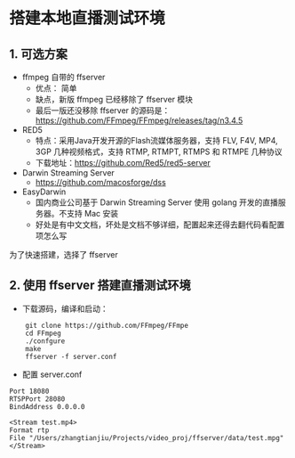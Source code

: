 # 搭建本地直播测试环境

## 1. 可选方案
- ffmpeg 自带的 ffserver
    + 优点： 简单
    + 缺点，新版 ffmpeg 已经移除了 ffserver 模块
    + 最后一版还没移除 ffserver 的源码是： https://github.com/FFmpeg/FFmpeg/releases/tag/n3.4.5
- RED5
    + 特点：采用Java开发开源的Flash流媒体服务器，支持 FLV, F4V, MP4, 3GP 几种视频格式，支持 RTMP, RTMPT, RTMPS 和 RTMPE 几种协议
    + 下载地址：https://github.com/Red5/red5-server
- Darwin Streaming Server
    + https://github.com/macosforge/dss
- EasyDarwin
    + 国内商业公司基于 Darwin Streaming Server 使用 golang 开发的直播服务器。不支持 Mac 安装
    + 好处是有中文文档，坏处是文档不够详细，配置起来还得去翻代码看配置项怎么写

为了快速搭建，选择了 ffserver

## 2. 使用 ffserver 搭建直播测试环境
- 下载源码，编译和启动： 
```shell
    git clone https://github.com/FFmpeg/FFmpe
    cd FFmpeg
    ./confgure
    make
    ffserver -f server.conf
```
- 配置 server.conf
```
Port 18080
RTSPPort 28080
BindAddress 0.0.0.0

<Stream test.mp4>
Format rtp
File "/Users/zhangtianjiu/Projects/video_proj/ffserver/data/test.mpg"
</Stream>
```